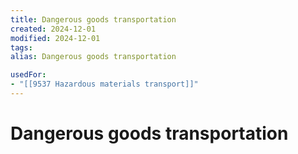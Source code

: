 ```yaml
---
title: Dangerous goods transportation
created: 2024-12-01
modified: 2024-12-01
tags: 
alias: Dangerous goods transportation

usedFor:
- "[[9537 Hazardous materials transport]]"
---
```

# Dangerous goods transportation
